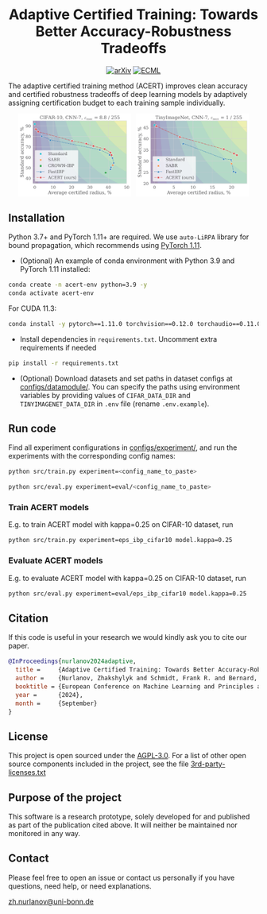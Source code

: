 <div align="center">

# Adaptive Certified Training: Towards Better Accuracy-Robustness Tradeoffs


[![arXiv](https://img.shields.io/badge/arXiv-2307.13078-b31b1b.svg)](https://arxiv.org/abs/2307.13078)
[![ECML](https://img.shields.io/badge/ECML_PKDD-2024-4b44ce)](https://ecmlpkdd.org/2024/)

</div>

The adaptive certified training method (ACERT) improves clean accuracy and certified robustness tradeoffs of deep learning models by adaptively assigning certification budget to each training sample individually.

<div style="display: flex; justify-content: center;  gap: 10px;">
  <img src="acc-rob-tradeoff-cifar10.jpg" alt="Accuracy-robustness tradeoff CIFAR-10" style="width: 45%; height: auto;">  <img src="acc-rob-tradeoff-tin.jpg" alt="Accuracy-robustness tradeoff TinyImageNet" style="width: 45%; height: auto;">
</div>

## Installation
Python 3.7+ and PyTorch 1.11+ are required. We use `auto-LiRPA` library for bound propagation, which recommends using [PyTorch 1.11](https://pytorch.org/get-started/previous-versions/#v1110).
- (Optional) An example of conda environment with Python 3.9 and PyTorch 1.11 installed:

```bash
conda create -n acert-env python=3.9 -y
conda activate acert-env
```

For CUDA 11.3:
```bash
conda install -y pytorch==1.11.0 torchvision==0.12.0 torchaudio==0.11.0 cudatoolkit=11.3 -c pytorch
```

- Install dependencies in `requirements.txt`. Uncomment extra requirements if needed 
```bash
pip install -r requirements.txt
```

- (Optional) Download datasets and set paths in dataset configs at [configs/datamodule/](configs/datamodule/). You can specify the paths using environment variables by providing values of `CIFAR_DATA_DIR` and `TINYIMAGENET_DATA_DIR` in `.env` file (rename `.env.example`).

## Run code
Find all experiment configurations in [configs/experiment/](configs/experiment/), and run the experiments with the corresponding config names:
```bash
python src/train.py experiment=<config_name_to_paste>
```
```bash
python src/eval.py experiment=eval/<config_name_to_paste>
```

### Train ACERT models
E.g. to train ACERT model with kappa=0.25 on CIFAR-10 dataset, run
```bash
python src/train.py experiment=eps_ibp_cifar10 model.kappa=0.25
```

### Evaluate ACERT models
E.g. to evaluate ACERT model with kappa=0.25 on CIFAR-10 dataset, run
```bash
python src/eval.py experiment=eval/eps_ibp_cifar10 model.kappa=0.25
```

## Citation

If this code is useful in your research we would kindly ask you to cite our paper.

```bibtex
@InProceedings{nurlanov2024adaptive,
  title =     {Adaptive Certified Training: Towards Better Accuracy-Robustness Tradeoffs},
  author =    {Nurlanov, Zhakshylyk and Schmidt, Frank R. and Bernard, Florian},
  booktitle = {European Conference on Machine Learning and Principles and Practice of Knowledge Discovery in Databases},
  year =      {2024},
  month =     {September}
}
```

## License
This project is open sourced under the [AGPL-3.0](LICENSE).
For a list of other open source components included in the project, see the file [3rd-party-licenses.txt](3rd-party-licenses.txt)


## Purpose of the project
This software is a research prototype, solely developed for and published as part of the publication cited above. It will neither be maintained nor monitored in any way.

## Contact
Please feel free to open an issue or contact us personally if you have questions, need help, or need explanations.

zh.nurlanov@uni-bonn.de
